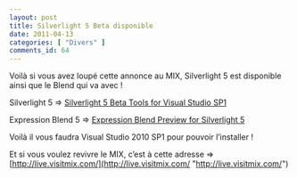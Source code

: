 ```yaml
---
layout: post
title: Silverlight 5 Beta disponible
date: 2011-04-13
categories: [ "Divers" ]
comments_id: 64 
---
```


Voilà si vous avez loupé cette annonce au MIX, Silverlight 5 est disponible ainsi que le Blend qui va avec !

Silverlight 5 => [Silverlight 5 Beta Tools for Visual Studio SP1](http://go.microsoft.com/fwlink/?LinkID=214309 "Silverlight 5 Beta Tools for Visual Studio SP1")

Expression Blend 5 => [Expression Blend Preview for Silverlight 5](http://go.microsoft.com/fwlink/?LinkId=215203 "Expression Blend Preview for Silverlight 5")

Voilà il vous faudra Visual Studio 2010 SP1 pour pouvoir l’installer !

Et si vous voulez revivre le MIX, c’est à cette adresse => [http://live.visitmix.com/](http://live.visitmix.com/ "http://live.visitmix.com/")

